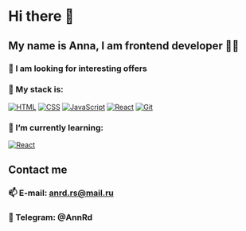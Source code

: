 # Hi there 👋 
## My name is Anna, I am frontend developer 👩‍💻

<!--
**AnnRd/AnnRd** is a ✨ _special_ ✨ repository because its `README.md` (this file) appears on your GitHub profile.

Here are some ideas to get you started:

- 🔭 I’m currently working on ...
- 🌱 I’m currently learning ...
- 👯 I’m looking to collaborate on ...
- 🤔 I’m looking for help with ...
- 💬 Ask me about ...
- 📫 How to reach me: ...
- 😄 Pronouns: ...
- ⚡ Fun fact: ...
-->
### 🔭 I am looking for interesting offers

### 📝 My stack is: 

[![HTML](https://shields.io/badge/-HTML5-E34F26?logo=html5&style=for-the-badge&logoColor=fff)](https://html5book.ru/html-html5/)
[![CSS](https://shields.io/badge/-CSS3-1572B6?logo=css3&style=for-the-badge&logoColor=fff)](https://html5book.ru/osnovy-css/)
[![JavaScript](https://shields.io/badge/-JavaScript-F7DF1E?logo=javascript&style=for-the-badge&logoColor=222)](https://learn.javascript.ru/)
[![React](https://shields.io/badge/-React-282c34?logo=react&style=for-the-badge)](https://reactjs.org/)
[![Git](https://shields.io/badge/-Git-f0efe7?logo=git&style=for-the-badge)](https://git-scm.com/)

### 🌱 I’m currently learning:

[![React](https://shields.io/badge/-Redux-282c34?logo=redux&style=for-the-badge)](https://redux.js.org/)

## Contact me
### 📫 E-mail: **anrd.rs@mail.ru**

### 📱 Telegram: **@AnnRd**